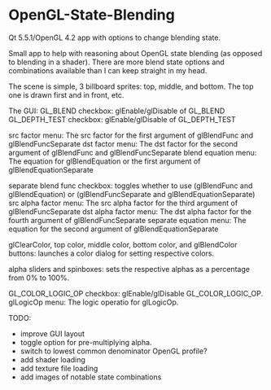 # OpenGL-State-Blending
Qt 5.5.1/OpenGL 4.2 app with options to change blending state.

Small app to help with reasoning about OpenGL state blending (as opposed to blending in a shader). There are more blend
state options and combinations available than I can keep straight in my head. 

The scene is simple, 3 billboard sprites: top, middle, and bottom. The top one is drawn first and in front, etc.

The GUI:
GL_BLEND checkbox: glEnable/glDisable of GL_BLEND
GL_DEPTH_TEST checkbox: glEnable/glDisable of GL_DEPTH_TEST

src factor menu: The src factor for the first argument of glBlendFunc and glBlendFuncSeparate
dst factor menu: The dst factor for the second argument of glBlendFunc and glBlendFuncSeparate
blend equation menu: The equation for glBlendEquation or the first argument of glBlendEquationSeparate

separate blend func checkbox: toggles whether to use (glBlendFunc and glBlendEquation) or (glBlendFuncSeparate and glBlendEquationSeparate)
src alpha factor menu: The src alpha factor for the third argument of glBlendFuncSeparate
dst alpha factor menu: The dst alpha factor for the fourth argument of glBlendFuncSeparate
separate equation menu: The equation for the second argument of glBlendEquationSeparate

glClearColor, top color, middle color, bottom color, and glBlendColor buttons: launches a color dialog for setting respective colors.

alpha sliders and spinboxes: sets the respective alphas as a percentage from 0% to 100%.

GL_COLOR_LOGIC_OP checkbox: glEnable/glDisable GL_COLOR_LOGIC_OP.
glLogicOp menu: The logic operatio for glLogicOp.

TODO:
- improve GUI layout
- toggle option for pre-multiplying alpha.
- switch to lowest common denominator OpenGL profile?
- add shader loading
- add texture file loading
- add images of notable state combinations


